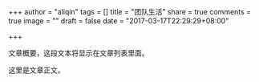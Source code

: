 +++
author = "aliqin"
tags = []
title = "团队生活"
share = true
comments = true
image = ""
draft = false
date = "2017-03-17T22:29:29+08:00"

+++

文章概要，这段文本将显示在文章列表里面。

这里是文章正文。